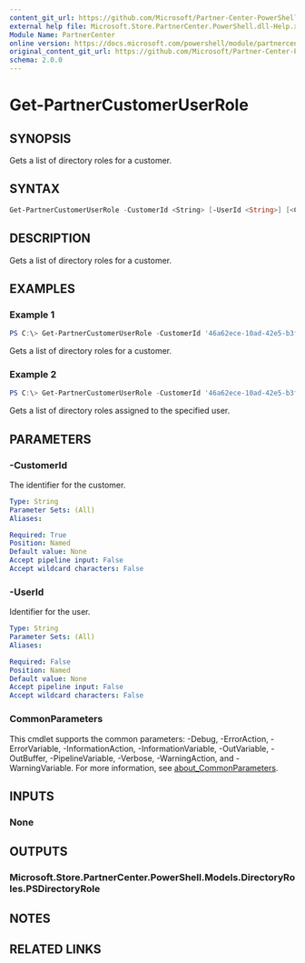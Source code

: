 ```yaml
---
content_git_url: https://github.com/Microsoft/Partner-Center-PowerShell/blob/master/docs/help/Get-PartnerCustomerUserRole.md
external help file: Microsoft.Store.PartnerCenter.PowerShell.dll-Help.xml
Module Name: PartnerCenter
online version: https://docs.microsoft.com/powershell/module/partnercenter/Get-PartnerCustomerUserRole
original_content_git_url: https://github.com/Microsoft/Partner-Center-PowerShell/blob/master/docs/help/Get-PartnerCustomerUserRole.md
schema: 2.0.0
---
```


# Get-PartnerCustomerUserRole

## SYNOPSIS
Gets a list of directory roles for a customer.

## SYNTAX

```powershell
Get-PartnerCustomerUserRole -CustomerId <String> [-UserId <String>] [<CommonParameters>]
```

## DESCRIPTION
Gets a list of directory roles for a customer.

## EXAMPLES

### Example 1
```powershell
PS C:\> Get-PartnerCustomerUserRole -CustomerId '46a62ece-10ad-42e5-b3f1-b2ed53e6fc08'
```

Gets a list of directory roles for a customer.

### Example 2
```powershell
PS C:\> Get-PartnerCustomerUserRole -CustomerId '46a62ece-10ad-42e5-b3f1-b2ed53e6fc08' -UserId '8e873002-9c5e-4cb5-928a-cbc14f51c398'
```

Gets a list of directory roles assigned to the specified user.

## PARAMETERS

### -CustomerId
The identifier for the customer.

```yaml
Type: String
Parameter Sets: (All)
Aliases:

Required: True
Position: Named
Default value: None
Accept pipeline input: False
Accept wildcard characters: False
```

### -UserId
Identifier for the user.

```yaml
Type: String
Parameter Sets: (All)
Aliases:

Required: False
Position: Named
Default value: None
Accept pipeline input: False
Accept wildcard characters: False
```

### CommonParameters
This cmdlet supports the common parameters: -Debug, -ErrorAction, -ErrorVariable, -InformationAction, -InformationVariable, -OutVariable, -OutBuffer, -PipelineVariable, -Verbose, -WarningAction, and -WarningVariable. For more information, see [about_CommonParameters](http://go.microsoft.com/fwlink/?LinkID=113216).

## INPUTS

### None

## OUTPUTS

### Microsoft.Store.PartnerCenter.PowerShell.Models.DirectoryRoles.PSDirectoryRole

## NOTES

## RELATED LINKS
